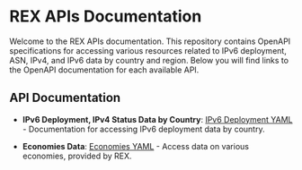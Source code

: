 # REX APIs Documentation

Welcome to the REX APIs documentation. This repository contains OpenAPI specifications for accessing various resources related to IPv6 deployment, ASN, IPv4, and IPv6 data by country and region. Below you will find links to the OpenAPI documentation for each available API.

## API Documentation

- **IPv6 Deployment, IPv4 Status Data by Country**: [IPv6 Deployment YAML](ipv6-deployment.yaml) - Documentation for accessing IPv6 deployment data by country.

- **Economies Data**: [Economies YAML](economies.yaml) - Access data on various economies, provided by REX.


